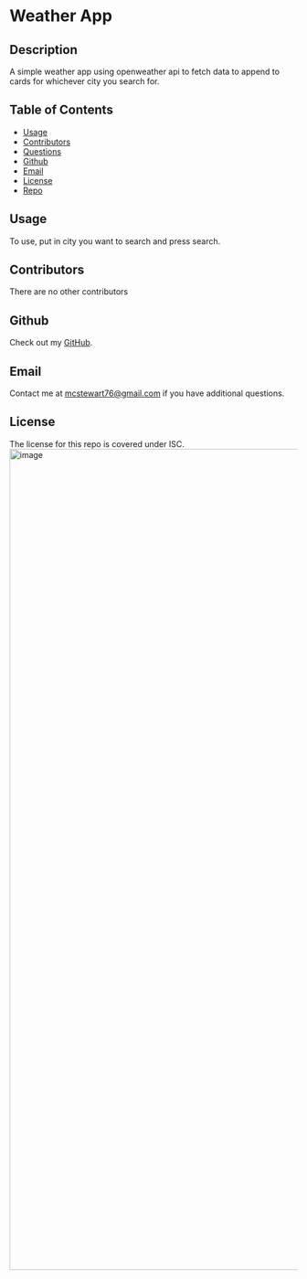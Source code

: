 # Weather App
 
## Description
A simple weather app using openweather api to fetch data to append to cards for whichever city you search for. 

## Table of Contents
* [Usage](#usage)
* [Contributors](#contributors)
* [Questions](#questions)
* [Github](#github)
* [Email](#email)
* [License](#license)
* [Repo](#repo)


## Usage
To use, put in city you want to search and press search. 

## Contributors
There are no other contributors 

## Github
Check out my [GitHub](https://github.com/mcstewart76). 

## Email
Contact me at <a href="MAILTO:mcstewart76@gmail.com">mcstewart76@gmail.com</a> if you have additional questions. 

## License
The license for this repo is covered under ISC. 
<img width="1437" alt="image" src="https://user-images.githubusercontent.com/90533949/170295419-12424840-18ea-4c3c-a586-5065bcc5f702.png">
